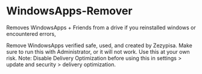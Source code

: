 # WindowsApps-Remover
Removes WindowsApps + Friends from a drive if you reinstalled windows or encountered errors, 

Remove WindowsApps verified safe, used, and created by Zezypisa.
Make sure to run this with Administrator, or it will not work.
Use this at your own risk.
Note: Disable Delivery Optimization before using this in settings > update and security > delivery optimization.
